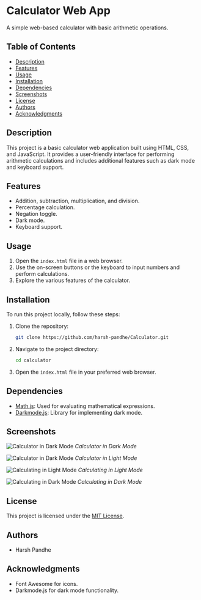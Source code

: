 # Calculator Web App

A simple web-based calculator with basic arithmetic operations.

## Table of Contents

- [Description](#description)
- [Features](#features)
- [Usage](#usage)
- [Installation](#installation)
- [Dependencies](#dependencies)
- [Screenshots](#screenshots)
- [License](#license)
- [Authors](#authors)
- [Acknowledgments](#acknowledgments)

## Description

This project is a basic calculator web application built using HTML, CSS, and JavaScript. It provides a user-friendly interface for performing arithmetic calculations and includes additional features such as dark mode and keyboard support.

## Features

- Addition, subtraction, multiplication, and division.
- Percentage calculation.
- Negation toggle.
- Dark mode.
- Keyboard support.

## Usage

1. Open the `index.html` file in a web browser.
2. Use the on-screen buttons or the keyboard to input numbers and perform calculations.
3. Explore the various features of the calculator.

## Installation

To run this project locally, follow these steps:

1. Clone the repository:

   ```bash
   git clone https://github.com/harsh-pandhe/Calculator.git
   ```

2. Navigate to the project directory:

   ```bash
   cd calculator
   ```

3. Open the `index.html` file in your preferred web browser.

## Dependencies

- [Math.js](https://mathjs.org/): Used for evaluating mathematical expressions.
- [Darkmode.js](https://github.com/sandoche/Darkmode.js/): Library for implementing dark mode.

## Screenshots

![Calculator in Dark Mode](images/img_01.png)
*Calculator in Dark Mode*

![Calculator in Dark Mode](images/img_02.png)
*Calculator in Light Mode*

![Calculating in Light Mode](images/img_03.png)
*Calculating in Light Mode*

![Calculating in Dark Mode](images/img_04.png)
*Calculating in Dark Mode*

## License

This project is licensed under the [MIT License](LICENSE).

## Authors

- Harsh Pandhe

## Acknowledgments

- Font Awesome for icons.
- Darkmode.js for dark mode functionality.
